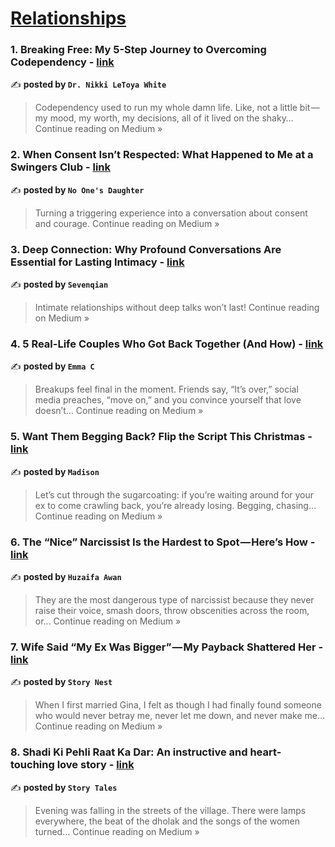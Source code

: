 
<h1><a href=https://medium.com/tag/relationships/recommended target="_blank" rel="noopener noreferrer">Relationships</a></h1>
<h3>1. Breaking Free: My 5-Step Journey to Overcoming Codependency - <a href="https://medium.com/@dawhites2002/breaking-free-my-5-step-journey-to-overcoming-codependency-0e3336ed0de9?source=rss------relationships-5" target="_blank" rel="noopener noreferrer">link</a></h3>

✍️ **posted by `Dr. Nikki LeToya White`**

<blockquote>Codependency used to run my whole damn life. Like, not a little bit — my mood, my worth, my decisions, all of it lived on the shaky…
Continue reading on Medium »</blockquote>

<h3>2. When Consent Isn’t Respected: What Happened to Me at a Swingers Club - <a href="https://noonesdaughter.medium.com/when-consent-isnt-respected-what-happened-to-me-at-a-swingers-club-8f2fe4c2d9af?source=rss------relationships-5" target="_blank" rel="noopener noreferrer">link</a></h3>

✍️ **posted by `No One's Daughter`**

<blockquote>Turning a triggering experience into a conversation about consent and courage.
Continue reading on Medium »</blockquote>

<h3>3. Deep Connection: Why Profound Conversations Are Essential for Lasting Intimacy - <a href="https://medium.com/@sevenqian3/deep-connection-why-profound-conversations-are-essential-for-lasting-intimacy-dcaf8c89ad91?source=rss------relationships-5" target="_blank" rel="noopener noreferrer">link</a></h3>

✍️ **posted by `Sevenqian`**

<blockquote>Intimate relationships without deep talks won’t last!
Continue reading on Medium »</blockquote>

<h3>4. 5 Real-Life Couples Who Got Back Together (And How) - <a href="https://medium.com/@emma_CW/5-real-life-couples-who-got-back-together-and-how-41dc57c6ebfe?source=rss------relationships-5" target="_blank" rel="noopener noreferrer">link</a></h3>

✍️ **posted by `Emma C`**

<blockquote>Breakups feel final in the moment. Friends say, “It’s over,” social media preaches, “move on,” and you convince yourself that love doesn’t…
Continue reading on Medium »</blockquote>

<h3>5. Want Them Begging Back? Flip the Script This Christmas - <a href="https://medium.com/@madison.cws/want-them-begging-back-flip-the-script-this-christmas-75ee68174f95?source=rss------relationships-5" target="_blank" rel="noopener noreferrer">link</a></h3>

✍️ **posted by `Madison`**

<blockquote>Let’s cut through the sugarcoating: if you’re waiting around for your ex to come crawling back, you’re already losing. Begging, chasing…
Continue reading on Medium »</blockquote>

<h3>6. The “Nice” Narcissist Is the Hardest to Spot — Here’s How - <a href="https://medium.com/@huzaifawanofficial/the-nice-narcissist-is-the-hardest-to-spot-heres-how-7644d17e72a1?source=rss------relationships-5" target="_blank" rel="noopener noreferrer">link</a></h3>

✍️ **posted by `Huzaifa Awan`**

<blockquote>They are the most dangerous type of narcissist because they never raise their voice, smash doors, throw obscenities across the room, or…
Continue reading on Medium »</blockquote>

<h3>7. Wife Said “My Ex Was Bigger” — My Payback Shattered Her - <a href="https://medium.com/@muhamadqasim331/wife-said-my-ex-was-bigger-my-payback-shattered-her-b5cb1ade0b13?source=rss------relationships-5" target="_blank" rel="noopener noreferrer">link</a></h3>

✍️ **posted by `Story Nest`**

<blockquote>When I first married Gina, I felt as though I had finally found someone who would never betray me, never let me down, and never make me…
Continue reading on Medium »</blockquote>

<h3>8. Shadi Ki Pehli Raat Ka Dar: An instructive and heart-touching love story - <a href="https://medium.com/@amirmeher755/shadi-ki-pehli-raat-ka-dar-an-instructive-and-heart-touching-love-story-2f298cbb41b7?source=rss------relationships-5" target="_blank" rel="noopener noreferrer">link</a></h3>

✍️ **posted by `Story Tales`**

<blockquote>Evening was falling in the streets of the village. There were lamps everywhere, the beat of the dholak and the songs of the women turned…
Continue reading on Medium »</blockquote>

